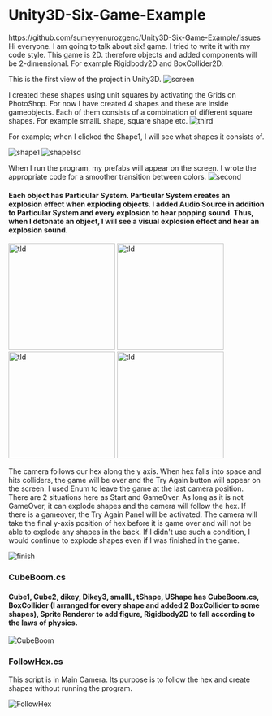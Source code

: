 # Unity3D-Six-Game-Example
https://github.com/sumeyyenurozgenc/Unity3D-Six-Game-Example/issues
Hi everyone. I am going to talk about six! game. I tried to write it with my code style. This game is 2D. therefore objects and added components will be 2-dimensional. For example Rigidbody2D and BoxCollider2D.

This is the first view of the project in Unity3D.
![screen](https://user-images.githubusercontent.com/59045890/95026228-99333e00-0698-11eb-9973-9fa4a4d67132.png)

I created these shapes using unit squares by activating the Grids on PhotoShop. For now I have created 4 shapes and these are inside gameobjects. Each of them consists of a combination of different square shapes. For example smallL shape, square shape etc.
![third](https://user-images.githubusercontent.com/59045890/95026458-304cc580-069a-11eb-9d5b-d38549b71acc.png)

For example; when I clicked the Shape1, I will see what shapes it consists of.

![shape1](https://user-images.githubusercontent.com/59045890/95026473-4a86a380-069a-11eb-8843-170640cdfc0b.png)
![shape1sd](https://user-images.githubusercontent.com/59045890/95026475-4c506700-069a-11eb-94ee-1cd9079369cb.png)

When I run the program, my prefabs will appear on the screen. I wrote the appropriate code for a smoother transition between colors.
![second](https://user-images.githubusercontent.com/59045890/95026300-1363c280-0699-11eb-937c-90d70296f80d.png)

#### Each object has Particular System. Particular System creates an explosion effect when exploding objects. I added Audio Source in addition to Particular System and every explosion to hear popping sound. Thus, when I detonate an object, I will see a visual explosion effect and hear an explosion sound.

<p align="left">
  <img src="https://user-images.githubusercontent.com/59045890/95026968-aef73200-069d-11eb-9732-7faea3f9e1d0.png" width="210" title="tld">
  <img src="https://user-images.githubusercontent.com/59045890/95026969-b0285f00-069d-11eb-80a1-9dae329254a8.png" width="210" title="tld">
  <img src="https://user-images.githubusercontent.com/59045890/95026970-b0c0f580-069d-11eb-8488-312557f52716.png" width="210" title="tld">
  <img src="https://user-images.githubusercontent.com/59045890/95026971-b0c0f580-069d-11eb-8129-31139e122f18.png" width="210" title="tld">
</p>

The camera follows our hex along the y axis.
When hex falls into space and hits colliders, the game will be over and the Try Again button will appear on the screen. I used Enum to leave the game at the last camera position. There are 2 situations here as Start and GameOver. As long as it is not GameOver, it can explode shapes and the camera will follow the hex. If there is a gameover, the Try Again Panel will be activated. The camera will take the final y-axis position of hex before it is game over and will not be able to explode any shapes in the back. If I didn't use such a condition, I would continue to explode shapes even if I was finished in the game.

![finish](https://user-images.githubusercontent.com/59045890/95026701-e1079480-069b-11eb-8cf6-da81f94277ab.png)


### CubeBoom.cs
#### Cube1, Cube2, dikey, Dikey3, smallL, tShape, UShape has CubeBoom.cs, BoxCollider (I arranged for every shape and added 2 BoxCollider to some shapes), Sprite Renderer to add figure, Rigidbody2D to fall according to the laws of physics.

![CubeBoom](https://user-images.githubusercontent.com/59045890/95594666-ed9d3b80-0a53-11eb-8e0e-7c54c105f332.png)

### FollowHex.cs
This script is in Main Camera. Its purpose is to follow the hex and create shapes without running the program.

![FollowHex](https://user-images.githubusercontent.com/59045890/95594667-eece6880-0a53-11eb-9673-7f3516daff8e.png)

